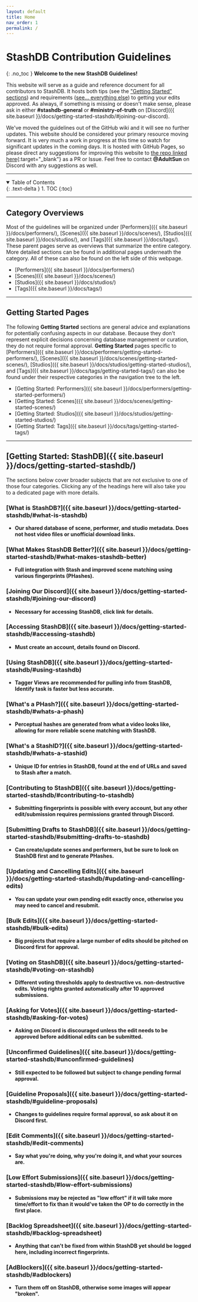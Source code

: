 ```yaml
---
layout: default
title: Home
nav_order: 1
permalink: /
---
```


# StashDB Contribution Guidelines
{: .no_toc }
**Welcome to the new StashDB Guidelines!**

This website will serve as a guide and reference document for all contributors to StashDB. It hosts both tips (see the ["Getting Started" sections](#getting-started-pages)) and requirements ([see... everything else](#category-overviews)) to getting your edits approved. As always, if something is missing or doesn't make sense, please ask in either **#stashdb-general** or **#ministry-of-truth** on [Discord]({{ site.baseurl }}/docs/getting-started-stashdb/#joining-our-discord).

We've moved the guidelines out of the GitHub wiki and it will see no further updates. This website should be considered your primary resource moving forward. It is very much a work in progress at this time so watch for significant updates in the coming days. It is hosted with GitHub Pages, so please direct any suggestions for improving this website to [the repo linked here](https://github.com/stashapp/StashBox-Docs){:target="_blank"} as a PR or Issue. Feel free to contact **@AdultSun** on Discord with any suggestions as well.

***

<details open markdown="block">
  <summary>
    Table of Contents
  </summary>
  {: .text-delta }
1. TOC
{:toc}
</details>

***

## **Category Overviews**
Most of the guidelines will be organized under [Performers]({{ site.baseurl }}/docs/performers/), [Scenes]({{ site.baseurl }}/docs/scenes/), [Studios]({{ site.baseurl }}/docs/studios/), and [Tags]({{ site.baseurl }}/docs/tags/). These parent pages serve as overviews that summarize the entire category. More detailed sections can be found in additional pages underneath the category. All of these can also be found on the left side of this webpage.

- [Performers]({{ site.baseurl }}/docs/performers/)
- [Scenes]({{ site.baseurl }}/docs/scenes/)
- [Studios]({{ site.baseurl }}/docs/studios/)
- [Tags]({{ site.baseurl }}/docs/tags/)

***

## **Getting Started Pages**
The following **Getting Started** sections are general advice and explanations for potentially confusing aspects in our database. Because they don't represent explicit decisions concerning database management or curation, they do not require formal approval. **Getting Started** pages specific to [Performers]({{ site.baseurl }}/docs/performers/getting-started-performers/), [Scenes]({{ site.baseurl }}/docs/scenes/getting-started-scenes/), [Studios]({{ site.baseurl }}/docs/studios/getting-started-studios/), and [Tags]({{ site.baseurl }}/docs/tags/getting-started-tags/) can also be found under their respective categories in the navigation tree to the left.

- [Getting Started: Performers]({{ site.baseurl }}/docs/performers/getting-started-performers/)
- [Getting Started: Scenes]({{ site.baseurl }}/docs/scenes/getting-started-scenes/)
- [Getting Started: Studios]({{ site.baseurl }}/docs/studios/getting-started-studios/)
- [Getting Started: Tags]({{ site.baseurl }}/docs/tags/getting-started-tags/)

***

## **[Getting Started: StashDB]({{ site.baseurl }}/docs/getting-started-stashdb/)**
The sections below cover broader subjects that are not exclusive to one of those four categories. Clicking any of the headings here will also take you to a dedicated page with more details.

### [What is StashDB?]({{ site.baseurl }}/docs/getting-started-stashdb/#what-is-stashdb)
  - **Our shared database of scene, performer, and studio metadata. Does not host video files or unofficial download links.**

### [What Makes StashDB Better?]({{ site.baseurl }}/docs/getting-started-stashdb/#what-makes-stashdb-better)
  - **Full integration with Stash and improved scene matching using various fingerprints (PHashes).**

### [Joining Our Discord]({{ site.baseurl }}/docs/getting-started-stashdb/#joining-our-discord)
  - **Necessary for accessing StashDB, click link for details.**

### [Accessing StashDB]({{ site.baseurl }}/docs/getting-started-stashdb/#accessing-stashdb)
  - **Must create an account, details found on Discord.**

### [Using StashDB]({{ site.baseurl }}/docs/getting-started-stashdb/#using-stashdb)
  - **Tagger Views are recommended for pulling info from StashDB, Identify task is faster but less accurate.**

### [What's a PHash?]({{ site.baseurl }}/docs/getting-started-stashdb/#whats-a-phash)
  - **Perceptual hashes are generated from what a video looks like, allowing for more reliable scene matching with StashDB.**

### [What's a StashID?]({{ site.baseurl }}/docs/getting-started-stashdb/#whats-a-stashid)
  - **Unique ID for entries in StashDB, found at the end of URLs and saved to Stash after a match.**

### [Contributing to StashDB]({{ site.baseurl }}/docs/getting-started-stashdb/#contributing-to-stashdb)
  - **Submitting fingerprints is possible with every account, but any other edit/submission requires permissions granted through Discord.**

### [Submitting Drafts to StashDB]({{ site.baseurl }}/docs/getting-started-stashdb/#submitting-drafts-to-stashdb)
  - **Can create/update scenes and performers, but be sure to look on StashDB first and to generate PHashes.**

### [Updating and Cancelling Edits]({{ site.baseurl }}/docs/getting-started-stashdb/#updating-and-cancelling-edits)
  - **You can update your own pending edit exactly once, otherwise you may need to cancel and resubmit.**

### [Bulk Edits]({{ site.baseurl }}/docs/getting-started-stashdb/#bulk-edits)
  - **Big projects that require a large number of edits should be pitched on Discord first for approval.**

### [Voting on StashDB]({{ site.baseurl }}/docs/getting-started-stashdb/#voting-on-stashdb)
  - **Different voting thresholds apply to destructive vs. non-destructive edits. Voting rights granted automatically after 10 approved submissions.**

### [Asking for Votes]({{ site.baseurl }}/docs/getting-started-stashdb/#asking-for-votes)
  - **Asking on Discord is discouraged unless the edit needs to be approved before additional edits can be submitted.**

### [Unconfirmed Guidelines]({{ site.baseurl }}/docs/getting-started-stashdb/#unconfirmed-guidelines)
  - **Still expected to be followed but subject to change pending formal approval.**

### [Guideline Proposals]({{ site.baseurl }}/docs/getting-started-stashdb/#guideline-proposals)
  - **Changes to guidelines require formal approval, so ask about it on Discord first.**

### [Edit Comments]({{ site.baseurl }}/docs/getting-started-stashdb/#edit-comments)
  - **Say what you're doing, why you're doing it, and what your sources are.**

### [Low Effort Submissions]({{ site.baseurl }}/docs/getting-started-stashdb/#low-effort-submissions)
  - **Submissions may be rejected as "low effort" if it will take more time/effort to fix than it would've taken the OP to do correctly in the first place.**

### [Backlog Spreadsheet]({{ site.baseurl }}/docs/getting-started-stashdb/#backlog-spreadsheet)
  - **Anything that can't be fixed from within StashDB yet should be logged here, including incorrect fingerprints.**

### [AdBlockers]({{ site.baseurl }}/docs/getting-started-stashdb/#adblockers)
  - **Turn them off on StashDB, otherwise some images will appear "broken".**
